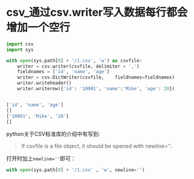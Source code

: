 # csv_通过csv.writer写入数据每行都会增加一个空行

```python
import csv
import sys

with open(sys.path[0] + '/1.csv', 'w') as csvfile:
    writer = csv.writer(csvfile, delimiter = ',')
    fieldnames = ['id', 'name', 'age']
    writer = csv.DictWriter(csvfile,    fieldnames=fieldnames)
    writer.writeheader()
    writer.writerow({'id': '10001', 'name':'Mike', 'age': 20})


['id', 'name', 'age']
[]
['10001', 'Mike', '20']
[]
```

python关于CSV标准库的介绍中有写到:
> If csvfile is a file object, it should be opened with newline=''.

打开时加上`newline=''`即可：

```python
with open(sys.path[0] + '/1.csv' , 'w', newline='')
```
